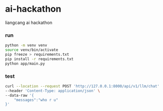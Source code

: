 # ai-hackathon
liangcang ai hackathon
### run
```sh
python -m venv venv
source venv/bin/activate
pip freeze > requirements.txt
pip install -r requirements.txt
python app/main.py
```
### test
```sh
curl --location --request POST 'http://127.0.0.1:8000/api/v1/llm/chat' \
--header 'Content-Type: application/json' \
--data-raw '{
    "messages":"who r u"
}'
```
